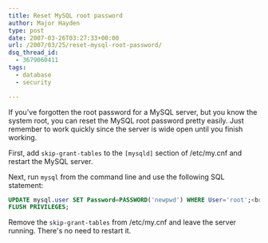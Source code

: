 ```yaml
---
title: Reset MySQL root password
author: Major Hayden
type: post
date: 2007-03-26T03:27:33+00:00
url: /2007/03/25/reset-mysql-root-password/
dsq_thread_id:
  - 3679060411
tags:
  - database
  - security

---
```

If you've forgotten the root password for a MySQL server, but you know the system root, you can reset the MySQL root password pretty easily. Just remember to work quickly since the server is wide open until you finish working.

First, add `skip-grant-tables` to the `[mysqld]` section of /etc/my.cnf and restart the MySQL server.

Next, run `mysql` from the command line and use the following SQL statement:

```sql
UPDATE mysql.user SET Password=PASSWORD('newpwd') WHERE User='root';<br />
FLUSH PRIVILEGES;
```

Remove the `skip-grant-tables` from /etc/my.cnf and leave the server running. There's no need to restart it.
